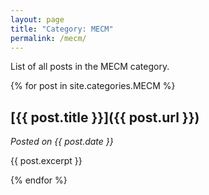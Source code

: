 ```yaml
---
layout: page
title: "Category: MECM"
permalink: /mecm/
---
```


List of all posts in the MECM category.

{% for post in site.categories.MECM %}

## [{{ post.title }}]({{ post.url }})

*Posted on {{ post.date }}*

{{ post.excerpt }}

{% endfor %}
